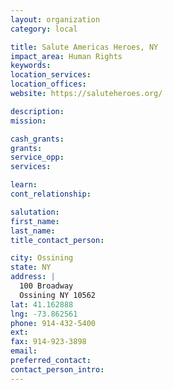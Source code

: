 ```yaml
---
layout: organization
category: local

title: Salute Americas Heroes, NY
impact_area: Human Rights
keywords: 
location_services: 
location_offices: 
website: https://saluteheroes.org/

description: 
mission: 

cash_grants: 
grants: 
service_opp: 
services: 

learn: 
cont_relationship: 

salutation: 
first_name: 
last_name: 
title_contact_person: 

city: Ossining
state: NY
address: |
  100 Broadway  
  Ossining NY 10562
lat: 41.162888
lng: -73.862561
phone: 914-432-5400
ext: 
fax: 914-923-3898
email: 
preferred_contact: 
contact_person_intro: 
---
```

